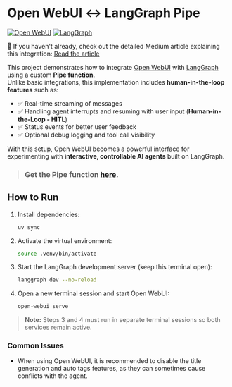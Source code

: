 # Open WebUI ↔ LangGraph Pipe 

[![Open WebUI](https://img.shields.io/badge/Open%20WebUI-v0.6.25-blue)](https://docs.openwebui.com/)
[![LangGraph](https://img.shields.io/badge/LangGraph%20SDK-v0.2.6-blue)](https://docs.langchain.com/oss/python/langgraph/overview)

📖 If you haven't already, check out the detailed Medium article explaining this integration: [Read the article](https://pessini.medium.com/from-open-webui-to-langgraph-building-a-human-in-the-loop-pipe-for-real-time-ai-control-26561cca9f9c)

This project demonstrates how to integrate [Open WebUI](https://github.com/open-webui) with [LangGraph](https://github.com/langchain-ai/langgraph) using a custom **Pipe function**.  
Unlike basic integrations, this implementation includes **human-in-the-loop features** such as:

- ✅ Real-time streaming of messages  
- ✅ Handling agent interrupts and resuming with user input (**Human-in-the-Loop - HITL**)
- ✅ Status events for better user feedback  
- ✅ Optional debug logging and tool call visibility  

With this setup, Open WebUI becomes a powerful interface for experimenting with **interactive, controllable AI agents** built on LangGraph.

> ### Get the Pipe function [here](https://openwebui.com/f/pessini/langgraph_hitl).

## How to Run

1. Install dependencies:
   ```bash
   uv sync
   ```
2. Activate the virtual environment:
   ```bash
   source .venv/bin/activate
   ```
3. Start the LangGraph development server (keep this terminal open):
   ```bash
   langgraph dev --no-reload
   ```
4. Open a new terminal session and start Open WebUI:
   ```bash
   open-webui serve
   ```

> **Note:** Steps 3 and 4 must run in separate terminal sessions so both services remain active.

### Common Issues

- When using Open WebUI, it is recommended to disable the title generation and auto tags features, as they can sometimes cause conflicts with the agent.
